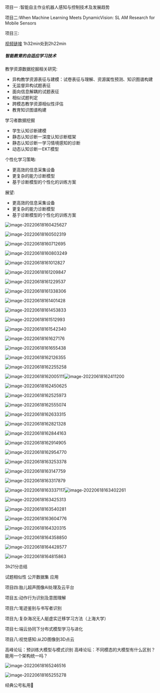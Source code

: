 项目一 :智能自主作业机器人感知与控制技术及发展趋势

项目二:When Machine Learning Meets DynamicVision: SL AM Research for Mobile Sensors

项目三:

[视频链接](https://www.bilibili.com/video/BV1CY4y1i7Pq?spm_id_from=333.337.search-card.all.click&vd_source=3283fe719855d981c2dde13c4f4376af) 1h32min处到2h22min

##### 智能教育的自适应学习技术 #####

教学资源数据挖掘相关研究: 

* 异构教学资源表征与建模：试卷表征与理解、资源属性预测、知识图谱构建
* 无监督异构试题表征
* 面向信息解耦的试题表征
* 相似试题判定
* 跨模态教学资源相似性评估
* 教育知识图谱构建

 学习者数据挖掘

* 学生认知诊断建模
* 静态认知诊断一深度认知诊断框架
* 静态认知诊断一学习情境感知的诊断
* 动态认知诊断一EKT模型

个性化学习策略:

* 更高效的信息采集设备
* 更复杂的能力诊断模型
* 基于诊断模型的个性化的训练方案

展望:

* 更高效的信息采集设备
* 更复杂的能力诊断模型
* 基于诊断模型的个性化的训练方案

![image-20220618160425627](https://raw.githubusercontent.com/LSGE271828/typoraImg/master/img/image-20220618160425627.png)

![image-20220618160502319](https://raw.githubusercontent.com/LSGE271828/typoraImg/master/img/image-20220618160502319.png)

![image-20220618160712695](https://raw.githubusercontent.com/LSGE271828/typoraImg/master/img/image-20220618160712695.png)

![image-20220618160803249](https://raw.githubusercontent.com/LSGE271828/typoraImg/master/img/image-20220618160803249.png)

![image-20220618161012827](https://raw.githubusercontent.com/LSGE271828/typoraImg/master/img/image-20220618161012827.png)

![image-20220618161209847](https://raw.githubusercontent.com/LSGE271828/typoraImg/master/img/image-20220618161209847.png)

![image-20220618161229537](https://raw.githubusercontent.com/LSGE271828/typoraImg/master/img/image-20220618161229537.png)

![image-20220618161338306](https://raw.githubusercontent.com/LSGE271828/typoraImg/master/img/image-20220618161338306.png)

![image-20220618161401428](https://raw.githubusercontent.com/LSGE271828/typoraImg/master/img/image-20220618161401428.png)

![image-20220618161453833](https://raw.githubusercontent.com/LSGE271828/typoraImg/master/img/image-20220618161453833.png)

![image-20220618161512993](https://raw.githubusercontent.com/LSGE271828/typoraImg/master/img/image-20220618161512993.png)

![image-20220618161542340](https://raw.githubusercontent.com/LSGE271828/typoraImg/master/img/image-20220618161542340.png)

![image-20220618161627176](https://raw.githubusercontent.com/LSGE271828/typoraImg/master/img/image-20220618161627176.png)

![image-20220618161655438](https://raw.githubusercontent.com/LSGE271828/typoraImg/master/img/image-20220618161655438.png)

![image-20220618162126355](https://raw.githubusercontent.com/LSGE271828/typoraImg/master/img/image-20220618162126355.png)

![image-20220618162255258](https://raw.githubusercontent.com/LSGE271828/typoraImg/master/img/image-20220618162255258.png)



![image-20220618162005111](https://raw.githubusercontent.com/LSGE271828/typoraImg/master/img/image-20220618162005111.png)![image-20220618162411200](https://raw.githubusercontent.com/LSGE271828/typoraImg/master/img/image-20220618162411200.png)

![image-20220618162450625](https://raw.githubusercontent.com/LSGE271828/typoraImg/master/img/image-20220618162450625.png)

![image-20220618162525973](https://raw.githubusercontent.com/LSGE271828/typoraImg/master/img/image-20220618162525973.png)

![image-20220618162555074](https://raw.githubusercontent.com/LSGE271828/typoraImg/master/img/image-20220618162555074.png)

![image-20220618162633315](https://raw.githubusercontent.com/LSGE271828/typoraImg/master/img/image-20220618162633315.png)

![image-20220618162821328](https://raw.githubusercontent.com/LSGE271828/typoraImg/master/img/image-20220618162821328.png)

![image-20220618162844163](https://raw.githubusercontent.com/LSGE271828/typoraImg/master/img/image-20220618162844163.png)

![image-20220618162914905](https://raw.githubusercontent.com/LSGE271828/typoraImg/master/img/image-20220618162914905.png)

![image-20220618162954770](https://raw.githubusercontent.com/LSGE271828/typoraImg/master/img/image-20220618162954770.png)

![image-20220618163253378](https://raw.githubusercontent.com/LSGE271828/typoraImg/master/img/image-20220618163253378.png)

![image-20220618163147759](https://raw.githubusercontent.com/LSGE271828/typoraImg/master/img/image-20220618163147759.png)

![image-20220618163317879](https://raw.githubusercontent.com/LSGE271828/typoraImg/master/img/image-20220618163317879.png)

![image-20220618163337117](https://raw.githubusercontent.com/LSGE271828/typoraImg/master/img/image-20220618163337117.png)![image-20220618163402261](https://raw.githubusercontent.com/LSGE271828/typoraImg/master/img/image-20220618163402261.png)

![image-20220618163425313](https://raw.githubusercontent.com/LSGE271828/typoraImg/master/img/image-20220618163425313.png)

![image-20220618163540281](https://raw.githubusercontent.com/LSGE271828/typoraImg/master/img/image-20220618163540281.png)

![image-20220618163604776](https://raw.githubusercontent.com/LSGE271828/typoraImg/master/img/image-20220618163604776.png)

![image-20220618164320315](https://raw.githubusercontent.com/LSGE271828/typoraImg/master/img/image-20220618164320315.png)

![image-20220618164358850](https://raw.githubusercontent.com/LSGE271828/typoraImg/master/img/image-20220618164358850.png)

![image-20220618164428577](https://raw.githubusercontent.com/LSGE271828/typoraImg/master/img/image-20220618164428577.png)

![image-20220618164815863](https://raw.githubusercontent.com/LSGE271828/typoraImg/master/img/image-20220618164815863.png)

3h21分总结

试题相似性 公开数据集 应用 

项目四:胎儿超声图像Al处理及云平台

项目五:动作行为识别及意图理解

项目六:笔迹鉴别与书写者识别

项目九:复杂海况无人艇虚实迁移学习方法（上海大学）

项目七:端云协同下分布式模型学习与进化

项目八:视觉感知:从2D图像到3D点云



高峰论坛：预训练大模型与模式识别
		高峰论坛：不同模态的大模型有什么区别？能用一个架构统一吗？



![image-20220618165246516](https://raw.githubusercontent.com/LSGE271828/typoraImg/master/img/image-20220618165246516.png)

![image-20220618165255278](https://raw.githubusercontent.com/LSGE271828/typoraImg/master/img/image-20220618165255278.png)

经典公号私用🤣